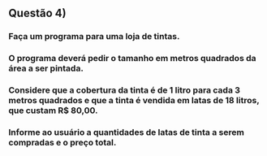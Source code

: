 ## Questão 4)

### Faça um programa para uma loja de tintas.
### O programa deverá pedir o tamanho em metros quadrados da área a ser pintada.
### Considere que a cobertura da tinta é de 1 litro para cada 3 metros quadrados e que a tinta é vendida em latas de 18 litros, que custam R$ 80,00.
### Informe ao usuário a quantidades de latas de tinta a serem compradas e o preço total.

